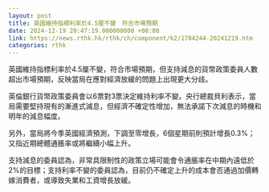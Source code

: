 ```yaml
---
layout: post
title: 英國維持指標利率於4.5厘不變　符合市場預期
date: 2024-12-19 20:47:19.000000000 +08:00
link: https://news.rthk.hk/rthk/ch/component/k2/1784244-20241219.htm
categories: rthk
---
```


英國維持指標利率於4.5厘不變，符合市場預期，但支持減息的貨幣政策委員人數超出市場預期，反映當局在應對經濟放緩的問題上出現更大分歧。

英倫銀行貨幣政策委員會以6票對3票決定維持利率不變。央行總裁貝利表示，當局需要堅持現有的漸進式減息，但經濟不確定性增加，無法承諾下次減息的時機和明年的減息幅度。

另外，當局將今季英國經濟預測，下調至零增長，6個星期前則預計增長0.3%；又指近期總體通脹率或將繼續小幅上升。

支持減息的委員認為，非常具限制性的政策立場可能會令通脹率在中期內遠低於2%的目標；支持利率不變的委員認為，目前仍不確定上升的成本會否通過加價轉嫁消費者，或導致失業和工資增長放緩。
